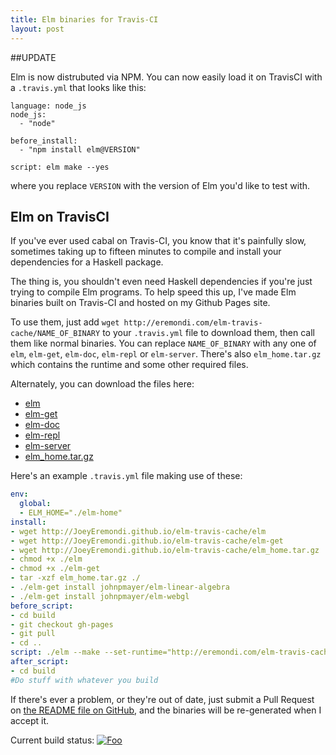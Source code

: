 ```yaml
---
title: Elm binaries for Travis-CI
layout: post
---
```


##UPDATE

Elm is now distrubuted via NPM. You can now easily load it on TravisCI with a `.travis.yml` that looks like this:

    language: node_js
    node_js:
      - "node"
      
    before_install:
      - "npm install elm@VERSION"
      
    script: elm make --yes
    
where you replace `VERSION` with the version of Elm you'd like to test with.

## Elm on TravisCI

If you've ever used cabal on Travis-CI, you know that it's painfully slow, sometimes taking
up to fifteen minutes to compile and install your dependencies for a Haskell package.

The thing is, you shouldn't even need Haskell dependencies if you're just trying to compile Elm programs.
To help speed this up, I've made Elm binaries built on Travis-CI and hosted on my Github Pages site.

To use them, just add `wget http://eremondi.com/elm-travis-cache/NAME_OF_BINARY` to your `.travis.yml` file
to download them, then call them like normal binaries.
You can replace `NAME_OF_BINARY` with any one of `elm`, `elm-get`, `elm-doc`, `elm-repl` or `elm-server`.
There's also `elm_home.tar.gz` which contains the runtime and some other required files.

Alternately, you can download the files here:

* [elm](http://eremondi.com/elm-travis-cache/elm)
* [elm-get](http://eremondi.com/elm-travis-cache/elm-get)
* [elm-doc](http://eremondi.com/elm-travis-cache/elm-doc)
* [elm-repl](http://eremondi.com/elm-travis-cache/elm-repl)
* [elm-server](http://eremondi.com/elm-travis-cache/elm-server)
* [elm_home.tar.gz](http://eremondi.com/elm-travis-cache/elm_home.tar.gz)

Here's an example `.travis.yml` file making use of these:

```yaml
env:
  global:
  - ELM_HOME="./elm-home"
install:
- wget http://JoeyEremondi.github.io/elm-travis-cache/elm
- wget http://JoeyEremondi.github.io/elm-travis-cache/elm-get
- wget http://JoeyEremondi.github.io/elm-travis-cache/elm_home.tar.gz
- chmod +x ./elm
- chmod +x ./elm-get
- tar -xzf elm_home.tar.gz ./
- ./elm-get install johnpmayer/elm-linear-algebra
- ./elm-get install johnpmayer/elm-webgl
before_script:
- cd build
- git checkout gh-pages
- git pull
- cd ..
script: ./elm --make --set-runtime="http://eremondi.com/elm-travis-cache/elm-runtime.js" ObjTest.elm
after_script:
- cd build
#Do stuff with whatever you build
```

If there's ever a problem, or they're out of date, just submit a Pull Request on 
[the README file on GitHub](https://github.com/JoeyEremondi/elm-travis-cache/blob/master/README.md),
and the binaries will be re-generated when I accept it.

Current build status: [![Foo](https://travis-ci.org/JoeyEremondi/elm-travis-cache.svg)](https://travis-ci.org/JoeyEremondi/elm-travis-cache)
